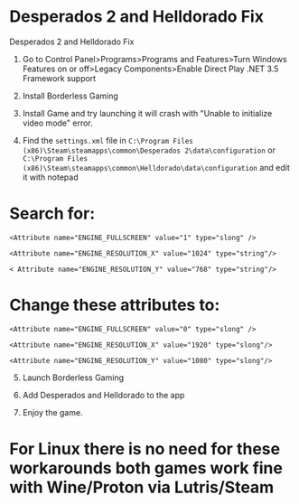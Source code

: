 # Desperados 2 and Helldorado Fix
 Desperados 2 and Helldorado Fix
 
1. Go to Control Panel>Programs>Programs and Features>Turn Windows Features on or off>Legacy Components>Enable Direct Play .NET 3.5 Framework support

2. Install Borderless Gaming

3. Install Game and try launching it will crash with "Unable to initialize video mode" error.

4. Find the ``settings.xml`` file in ``C:\Program Files (x86)\Steam\steamapps\common\Desperados 2\data\configuration`` or ``C:\Program Files (x86)\Steam\steamapps\common\Helldorado\data\configuration`` and edit it with notepad 

# Search for:

 ``<Attribute name="ENGINE_FULLSCREEN" value="1" type="slong" />``

``<Attribute name="ENGINE_RESOLUTION_X" value="1024" type="string"/>``

``< Attribute name="ENGINE_RESOLUTION_Y" value="768" type="string"/>``

# Change these attributes to: 

``<Attribute name="ENGINE_FULLSCREEN" value="0" type="slong" />``

``<Attribute name="ENGINE_RESOLUTION_X" value="1920" type="slong"/>``

``<Attribute name="ENGINE_RESOLUTION_Y" value="1080" type="slong"/>``

5. Launch Borderless Gaming

6. Add Desperados and Helldorado to the app

7. Enjoy the game.

# For Linux there is no need for these workarounds both games work fine with Wine/Proton via Lutris/Steam

